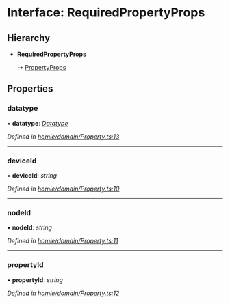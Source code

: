 # Interface: RequiredPropertyProps

## Hierarchy

* **RequiredPropertyProps**

  ↳ [PropertyProps](propertyprops.md)

## Properties

###  datatype

• **datatype**: *[Datatype](../classes/datatype.md)*

*Defined in [homie/domain/Property.ts:13](https://github.com/AlejandroHerr/homieiot.ts/blob/a180e8f/src/homie/domain/Property.ts#L13)*

___

###  deviceId

• **deviceId**: *string*

*Defined in [homie/domain/Property.ts:10](https://github.com/AlejandroHerr/homieiot.ts/blob/a180e8f/src/homie/domain/Property.ts#L10)*

___

###  nodeId

• **nodeId**: *string*

*Defined in [homie/domain/Property.ts:11](https://github.com/AlejandroHerr/homieiot.ts/blob/a180e8f/src/homie/domain/Property.ts#L11)*

___

###  propertyId

• **propertyId**: *string*

*Defined in [homie/domain/Property.ts:12](https://github.com/AlejandroHerr/homieiot.ts/blob/a180e8f/src/homie/domain/Property.ts#L12)*
